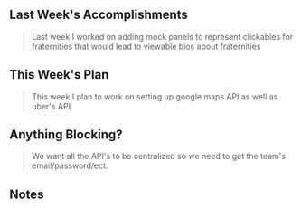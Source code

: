 ## Last Week's Accomplishments

> Last week I worked on adding mock panels to represent clickables for fraternities that would lead to viewable bios about fraternities

## This Week's Plan

> This week I plan to work on setting up google maps API as well as uber's API

## Anything Blocking?

> We want all the API's to be centralized so we need to get the team's email/password/ect.

## Notes

> 
